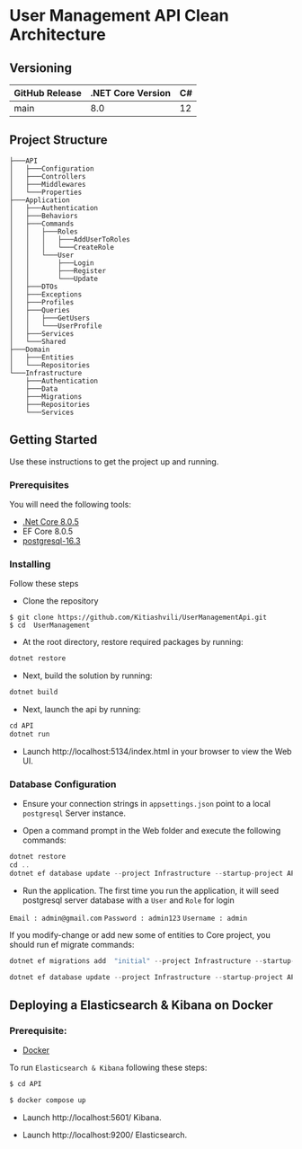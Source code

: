 # User Management API Clean Architecture

## Versioning
| GitHub Release | .NET Core Version | C#|
|----------------|------------ |---------------------|
| main | 8.0| 12 |


    
## Project Structure
```
├───API
│   ├───Configuration
│   ├───Controllers
│   ├───Middlewares
│   └───Properties
├───Application
│   ├───Authentication
│   ├───Behaviors
│   ├───Commands
│   │   ├───Roles
│   │   │   ├───AddUserToRoles
│   │   │   └───CreateRole
│   │   └───User
│   │       ├───Login
│   │       ├───Register
│   │       └───Update
│   ├───DTOs
│   ├───Exceptions
│   ├───Profiles
│   ├───Queries
│   │   ├───GetUsers
│   │   └───UserProfile
│   ├───Services
│   └───Shared
├───Domain
│   ├───Entities
│   └───Repositories
└───Infrastructure
    ├───Authentication
    ├───Data
    ├───Migrations
    ├───Repositories
    └───Services
```

## Getting Started
Use these instructions to get the project up and running.


### Prerequisites
You will need the following tools:

* [.Net Core 8.0.5 ](https://dotnet.microsoft.com/en-us/download/dotnet/8.0)
* EF Core 8.0.5 
* [ postgresql-16.3 ](https://www.enterprisedb.com/downloads/postgres-postgresql-downloads)


### Installing
Follow these steps

- Clone the repository

```
$ git clone https://github.com/Kitiashvili/UserManagementApi.git
$ cd  UserManagement
```


- At the root directory, restore required packages by running:
```csharp
dotnet restore
```
- Next, build the solution by running:
```csharp
dotnet build
```
- Next, launch the api by running:
```csharp
cd API
dotnet run
```
- Launch http://localhost:5134/index.html in your browser to view the Web UI.



### Database Configuration

- Ensure your connection strings in ```appsettings.json``` point to a local ```postgresql``` Server instance.

- Open a command prompt in the Web folder and execute the following commands:

```csharp
dotnet restore
cd ..
dotnet ef database update --project Infrastructure --startup-project API
```

- Run the application.
The first time you run the application, it will seed  postgresql server database with a ```User``` and ```Role``` for login

```Email : admin@gmail.com```
```Password : admin123```
```Username : admin```



If you modify-change or add new some of entities to Core project, you should run ef migrate commands:
```csharp
dotnet ef migrations add  "initial" --project Infrastructure --startup-project API

dotnet ef database update --project Infrastructure --startup-project API
```

## Deploying a Elasticsearch & Kibana on Docker

### Prerequisite:

- [Docker](https://www.docker.com/get-started/#h_installation)

To run ```Elasticsearch & Kibana``` following these steps:

```sh
$ cd API
```

```sh
$ docker compose up
```
- Launch http://localhost:5601/   Kibana.

- Launch http://localhost:9200/  Elasticsearch.


